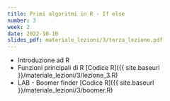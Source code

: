 ```yaml
---
title: Primi algoritmi in R - If else
number: 3
week: 2
date: 2022-10-10
slides_pdf: materiale_lezioni/3/terza_lezione.pdf
---
```


- Introduzione ad R
- Funzioni principali di R [Codice R]({{ site.baseurl }}/materiale_lezioni/3/lezione_3.R)
- LAB - Boomer finder [Codice R]({{ site.baseurl }}/materiale_lezioni/3/boomer.R)